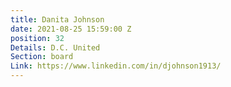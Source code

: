 ```yaml
---
title: Danita Johnson
date: 2021-08-25 15:59:00 Z
position: 32
Details: D.C. United
Section: board
Link: https://www.linkedin.com/in/djohnson1913/
---
```


